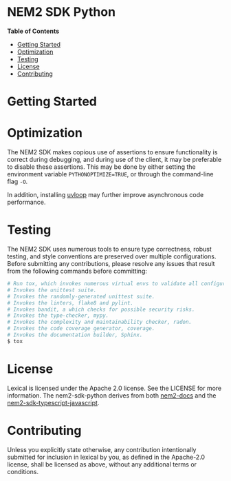 NEM2 SDK Python
===============

**Table of Contents**

- [Getting Started](#getting-started)
- [Optimization](#optimization)
- [Testing](#testing)
- [License](#license)
- [Contributing](#contributing)

# Getting Started


# Optimization

The NEM2 SDK makes copious use of assertions to ensure functionality is correct during debugging, and during use of the client, it may be preferable to disable these assertions. This may be done by either setting the environment variable `PYTHONOPTIMIZE=TRUE`, or through the command-line flag `-O`.

In addition, installing [uvloop](https://github.com/magicstack/uvloop) may further improve asynchronous code performance.

# Testing

The NEM2 SDK uses numerous tools to ensure type correctness, robust testing, and style conventions are preserved over multiple configurations. Before submitting any contributions, please resolve any issues that result from the following commands before committing:

```bash
# Run tox, which invokes numerous virtual envs to validate all configurations
# Invokes the unittest suite.
# Invokes the randomly-generated unittest suite.
# Invokes the linters, flake8 and pylint.
# Invokes bandit, a which checks for possible security risks.
# Invokes the type-checker, mypy.
# Invokes the complexity and maintainability checker, radon.
# Invokes the code coverage generator, coverage.
# Invokes the documentation builder, Sphinx.
$ tox
```

# License

Lexical is licensed under the Apache 2.0 license. See the LICENSE for more information. The nem2-sdk-python derives from both [nem2-docs](https://github.com/nemtech/nem2-docs) and the [nem2-sdk-typescript-javascript](https://github.com/nemtech/nem2-sdk-typescript-javascript).

# Contributing

Unless you explicitly state otherwise, any contribution intentionally submitted for inclusion in lexical by you, as defined in the Apache-2.0 license, shall be licensed as above, without any additional terms or conditions.
